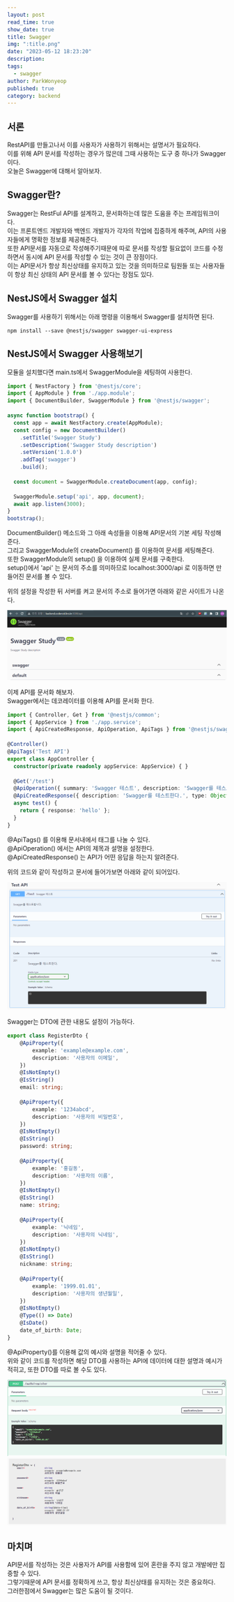 ```yaml
---
layout: post
read_time: true
show_date: true
title: Swagger
img: ":title.png"
date: "2023-05-12 18:23:20"
description: 
tags:
  - swagger
author: ParkWonyeop
published: true
category: backend
---
```

## 서론

RestAPI를 만들고나서 이를 사용자가 사용하기 위해서는 설명서가 필요하다.  
이를 위해 API 문서를 작성하는 경우가 많은데 그때 사용하는 도구 중 하나가 Swagger이다.  
오늘은 Swagger에 대해서 알아보자.  

## Swagger란?

Swagger는 RestFul API를 설계하고, 문서화하는데 많은 도움을 주는 프레임워크이다.  
이는 프론트엔드 개발자와 백엔드 개발자가 각자의 작업에 집중하게 해주며, API의 사용자들에게 명확한 정보를 제공해준다.  
또한 API문서를 자동으로 작성해주기때문에 따로 문서를 작성할 필요없이 코드를 수정하면서 동시에 API 문서를 작성할 수 있는 것이 큰 장점이다.  
이는 API문서가 항상 최신상태를 유지하고 있는 것을 의미하므로 팀원들 또는 사용자들이 항상 최신 상태의 API 문서를 볼 수 있다는 장점도 있다.  

## NestJS에서 Swagger 설치

Swagger를 사용하기 위해서는 아래 명령을 이용해서 Swagger를 설치하면 된다.  

```
npm install --save @nestjs/swagger swagger-ui-express
```

## NestJS에서 Swagger 사용해보기

모듈을 설치했다면 main.ts에서 SwaggerModule을 세팅하여 사용한다.  

```typescript
import { NestFactory } from '@nestjs/core';
import { AppModule } from './app.module';
import { DocumentBuilder, SwaggerModule } from '@nestjs/swagger';

async function bootstrap() {
  const app = await NestFactory.create(AppModule);
  const config = new DocumentBuilder()
    .setTitle('Swagger Study')
    .setDescription('Swagger Study description')
    .setVersion('1.0.0')
    .addTag('swagger')
    .build();

  const document = SwaggerModule.createDocument(app, config);

  SwaggerModule.setup('api', app, document);
  await app.listen(3000);
}
bootstrap();
```

DocumentBuilder() 메소드와 그 아래 속성들을 이용해 API문서의 기본 세팅 작성해준다.  
그리고 SwaggerModule의 createDocument() 를 이용하여 문서를 세팅해준다.  
또한 SwaggerModule의 setup() 을 이용하여 실제 문서를 구축한다.  
setup()에서 'api' 는 문서의 주소를 의미하므로 localhost:3000/api 로 이동하면 만들어진 문서를 볼 수 있다.  

위의 설정을 작성한 뒤 서버를 켜고 문서의 주소로 들어가면 아래와 같은 사이트가 나온다.  

<center><img src="../assets/img/posts/20230512/1.png"></center>

이제 API를 문서화 해보자.  
Swagger에서는 데코레이터를 이용해 API를 문서화 한다.  

```typescript
import { Controller, Get } from '@nestjs/common';
import { AppService } from './app.service';
import { ApiCreatedResponse, ApiOperation, ApiTags } from '@nestjs/swagger';

@Controller()
@ApiTags('Test API')
export class AppController {
  constructor(private readonly appService: AppService) { }

  @Get('/test')
  @ApiOperation({ summary: 'Swagger 테스트', description: 'Swagger를 테스트합니다.' })
  @ApiCreatedResponse({ description: 'Swagger를 테스트한다.', type: Object })
  async test() {
    return { response: 'hello' };
  }
}
```
@ApiTags() 를 이용해 문서내에서 태그를 나눌 수 있다.  
@ApiOperation() 에서는 API의 제목과 설명을 설정한다.  
@ApiCreatedResponse() 는 API가 어떤 응답을 하는지 알려준다.  

위의 코드와 같이 작성하고 문서에 들어가보면 아래와 같이 되어있다.  

<center><img src="../assets/img/posts/20230512/2.png"></center>

Swagger는 DTO에 관한 내용도 설정이 가능하다.  

```typescript
export class RegisterDto {
    @ApiProperty({
        example: 'example@example.com',
        description: '사용자의 이메일',
    })
    @IsNotEmpty()
    @IsString()
    email: string;

    @ApiProperty({
        example: '1234abcd',
        description: '사용자의 비밀번호',
    })
    @IsNotEmpty()
    @IsString()
    password: string;

    @ApiProperty({
        example: '홍길동',
        description: '사용자의 이름',
    })
    @IsNotEmpty()
    @IsString()
    name: string;

    @ApiProperty({
        example: '닉네임',
        description: '사용자의 닉네임',
    })
    @IsNotEmpty()
    @IsString()
    nickname: string;

    @ApiProperty({
        example: '1999.01.01',
        description: '사용자의 생년월일',
    })
    @IsNotEmpty()
    @Type(() => Date)
    @IsDate()
    date_of_birth: Date;
}
```
@ApiProperty()를 이용해 값의 예시와 설명을 적어줄 수 있다.  
위와 같이 코드를 작성하면 해당 DTO를 사용하는 API에 데이터에 대한 설명과 예시가 적히고, 또한 DTO를 따로 볼 수도 있다.  

<center><img src="../assets/img/posts/20230512/3.png"></center>
  
<center><img src="../assets/img/posts/20230512/4.png"></center>

## 마치며

API문서를 작성하는 것은 사용자가 API를 사용함에 있어 혼란을 주지 않고 개발에만 집중할 수 있다.  
그렇기때문에 API 문서를 정확하게 쓰고, 항상 최신상태를 유지하는 것은 중요하다.  
그러한점에서 Swagger는 많은 도움이 될 것이다.  
